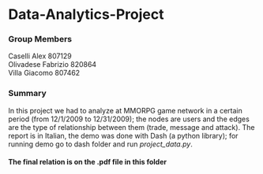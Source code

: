 # Data-Analytics-Project
### Group Members
Caselli Alex 807129 <br />
Olivadese Fabrizio 820864<br />
Villa Giacomo 807462

### Summary
In this project we had to analyze at MMORPG game network in a certain period (from 12/1/2009 to 12/31/2009); the nodes are users and the edges are the type of relationship between them (trade, message and attack). The report is in Italian, the demo was done with Dash (a python library); for running demo go to dash folder and run *project_data.py*.

#### The final relation is on the .pdf file in this folder
